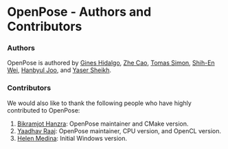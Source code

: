 OpenPose - Authors and Contributors
====================================



### Authors
OpenPose is authored by [Gines Hidalgo](https://www.gineshidalgo.com/), [Zhe Cao](http://www.andrew.cmu.edu/user/zhecao), [Tomas Simon](http://www.cs.cmu.edu/~tsimon/), [Shih-En Wei](https://scholar.google.com/citations?user=sFQD3k4AAAAJ&hl=en), [Hanbyul Joo](http://www.cs.cmu.edu/~hanbyulj/), and [Yaser Sheikh](http://www.cs.cmu.edu/~yaser/).



### Contributors
We would also like to thank the following people who have highly contributed to OpenPose:

1. [Bikramjot Hanzra](https://www.linkedin.com/in/bikz05): OpenPose maintainer and CMake version.
2. [Yaadhav Raaj](https://www.linkedin.com/in/yaadhavraaj): OpenPose maintainer, CPU version, and OpenCL version.
3. [Helen Medina](https://github.com/helen-medina): Initial Windows version.
